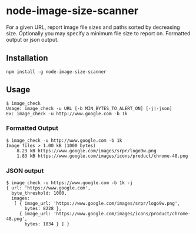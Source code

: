node-image-size-scanner
=======================
For a given URL, report image file sizes and paths sorted by decreasing size. Optionally you may specify a minimum file size to report on. Formatted output or json output.

## Installation ##
`npm install -g node-image-size-scanner`

## Usage ##
```
$ image_check
Usage: image_check -u URL [-b MIN_BYTES_TO_ALERT_ON] [-j|-json]
Ex: image_check -u http://www.google.com -b 1k
```
### Formatted Output ###
```
$ image_check -u http://www.google.com -b 1k
Image files > 1.00 kB (1000 bytes)
    8.23 kB https://www.google.com/images/srpr/logo9w.png
    1.83 kB https://www.google.com/images/icons/product/chrome-48.png
```
### JSON output
```
$ image_check -u https://www.google.com -b 1k -j
{ url: 'https://www.google.com',
  byte_threshold: 1000,
  images:
   [ { image_url: 'https://www.google.com/images/srpr/logo9w.png',
       bytes: 8228 },
     { image_url: 'https://www.google.com/images/icons/product/chrome-48.png',
       bytes: 1834 } ] }
```
